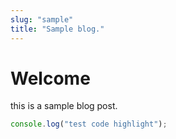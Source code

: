 ```yaml
---
slug: "sample"
title: "Sample blog."
---
```


# Welcome

this is a sample blog post.

```javascript
console.log("test code highlight");
```
